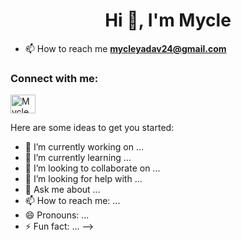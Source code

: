 
<h1 align="center">Hi 👋, I'm Mycle</h1>

- 📫 How to reach me **mycleyadav24@gmail.com**

<h3 align="left">Connect with me:</h3>
<a href="[https://www.linkedin.com/in/mycle-yadav-09ba62253/]" target="blank"><img align="center" src="https://raw.githubusercontent.com/rahuldkjain/github-profile-readme-generator/master/src/images/icons/Social/linked-in-alt.svg" alt="Mycle yadav" height="30" width="40" /></a>


Here are some ideas to get you started:

- 🔭 I’m currently working on ...
- 🌱 I’m currently learning ...
- 👯 I’m looking to collaborate on ...
- 🤔 I’m looking for help with ...
- 💬 Ask me about ...
- 📫 How to reach me: ...
- 😄 Pronouns: ...
- ⚡ Fun fact: ...
-->
